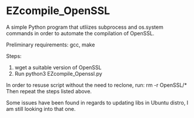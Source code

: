 # EZcompile_OpenSSL
A simple Python program that utliizes subprocess and os.system commands in order to automate the compilation of OpenSSL.

Preliminary requirements: gcc, make 

Steps:
1. wget a suitable version of OpenSSL
2. Run python3 EZcompile_Openssl.py

In order to resuse script without the need to reclone, 
run: rm -r OpenSSL/*
Then repeat the steps listed above.

Some issues have been found in regards to updating libs in Ubuntu distro, I am still looking into that one.

